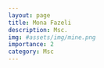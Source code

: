 ```yaml
---
layout: page
title: Mona Fazeli
description: Msc.
img: #assets/img/mine.png
importance: 2
category: Msc
---
```

